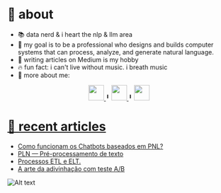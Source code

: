 # 🚀 about

- 📚 data nerd & i heart the nlp & llm area
- 💬 my goal is to be a professional who designs and builds computer systems that can process, analyze, and generate natural language.
- 📝 writing articles on Medium is my hobby
- 🔥 fun fact: i can't live without music. i breath music
- 🤙 more about me:
</div>
<div align='center'>
<a href='https://www.linkedin.com/in/euelainesilva/'>
    <img width="35" height="35" src="https://img.icons8.com/metro/26/000000/linkedin.png"/>
</a>
 ╹
 <a href='https://medium.com/@lainetnr'>
    <img width="35" height="35" src="https://cdn4.iconfinder.com/data/icons/social-media-circle-7/512/Medium_circle-512.png"/>
</a>
 ╹
  <a href='https://www.kaggle.com/lainetnr'>
    <img width="35" height="35" src="https://cdn.icon-icons.com/icons2/2389/PNG/512/kaggle_logo_icon_145140.png"/>
</div>



# 📝 recent articles

- [Como funcionam os Chatbots baseados em PNL?](https://medium.com/@lainetnr/como-funcionam-os-chatbots-baseados-em-pnl-2a21878dd8ef)
- [PLN — Pré-processamento de texto](https://medium.com/@lainetnr/pln-pré-processamento-de-texto-315238b1f6cd)
- [Processos ETL e ELT.](https://medium.com/@lainetnr/processos-etl-e-elt-03b74ffb67cd)
- [A arte da adivinhação com teste A/B](https://medium.com/@lainetnr/a-arte-da-adivinha%C3%A7%C3%A3o-com-teste-a-b-c6bc400d8a5c)


![Alt text](https://spotify-recently-played-readme.vercel.app/api?user=ollglai&count=1)



